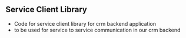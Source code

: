 ## Service Client Library 

- Code for service client library for crm backend application
- to be used for service to service communication in our crm backend